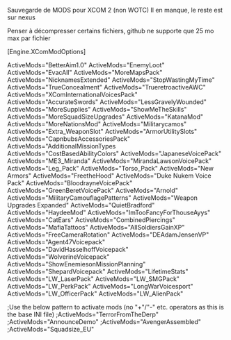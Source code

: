 Sauvegarde de MODS pour XCOM 2 (non WOTC)
Il en manque, le reste est sur nexus

Penser à décompresser certains fichiers, github ne supporte que 25 mo max par fichier


[Engine.XComModOptions]

ActiveMods="BetterAim1.0"
ActiveMods="EnemyLoot"
ActiveMods="EvacAll"
ActiveMods="MoreMapsPack"
ActiveMods="NicknamesExtended"
ActiveMods="StopWastingMyTime"
ActiveMods="TrueConcealment"
ActiveMods="TrueretroactiveAWC"
ActiveMods="XComInternationalVoicesPack"
ActiveMods="AccurateSwords"
ActiveMods="LessGravelyWounded"
ActiveMods="MoreSupplies"
ActiveMods="ShowMeTheSkills"
ActiveMods="MoreSquadSizeUpgrades"
ActiveMods="KatanaMod"
ActiveMods="MoreNationsMod"
ActiveMods="Militarycamos"
ActiveMods="Extra_WeaponSlot"
ActiveMods="ArmorUtilitySlots"
ActiveMods="CapnbubsAccessoriesPack"
ActiveMods="AdditionalMissionTypes
ActiveMods="CostBasedAbilityColors"
ActiveMods="JapaneseVoicePack"
ActiveMods="ME3_Miranda"
ActiveMods="MirandaLawsonVoicePack"
ActiveMods="Leg_Pack"
ActiveMods="Torso_Pack"
ActiveMods="New Armors"
ActiveMods="FreetheHood"
ActiveMods="Duke Nukem Voice Pack"
ActiveMods="BloodrayneVoicePack"
ActiveMods="GreenBeretVoicePack"
ActiveMods="Arnold"
ActiveMods="MilitaryCamouflagePatterns"
ActiveMods="Weapon Upgrades Expanded"
ActiveMods="QuietBradford"
ActiveMods="HaydeeMod"
ActiveMods="ImTooFancyForThouseAyys"
ActiveMods="CatEars"
ActiveMods="CombinedPiercings"
ActiveMods="MafiaTattoos"
ActiveMods="AllSoldiersGainXP"
ActiveMods="FreeCameraRotation"
ActiveMods="DEAdamJensenVP"
ActiveMods="Agent47Voicepack"
ActiveMods="DavidHasselhoffVoicepack"
ActiveMods="WolverineVoicepack"
ActiveMods="ShowEnemiesonMissionPlanning"
ActiveMods="ShepardVoicepack"
ActiveMods="LifetimeStats"
ActiveMods="LW_LaserPack"
ActiveMods="LW_SMGPack"
ActiveMods="LW_PerkPack"
ActiveMods="LongWarVoicesport"
ActiveMods="LW_OfficerPack"
ActiveMods="LW_AlienPack"

;Use the below pattern to activate mods (no "+"/"-" etc. operators as this is the base INI file)
;ActiveMods="TerrorFromTheDerp"
;ActiveMods="AnnounceDemo"
;ActiveMods="AvengerAssembled"
;ActiveMods="Squadsize_EU"


